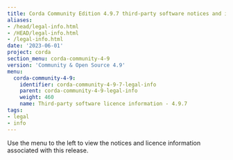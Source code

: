 ```yaml
---
title: Corda Community Edition 4.9.7 third-party software notices and information
aliases:
- /head/legal-info.html
- /HEAD/legal-info.html
- /legal-info.html
date: '2023-06-01'
project: corda
section_menu: corda-community-4-9
version: 'Community & Open Source 4.9'
menu:
  corda-community-4-9:
    identifier: corda-community-4-9-7-legal-info
    parent: corda-community-4-9-legal-info
    weight: 460
    name: Third-party software licence information - 4.9.7
tags:
- legal
- info
---
```


Use the menu to the left to view the notices and licence information associated with this release.